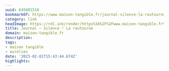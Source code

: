 ```yaml
---
uuid: 645601518
bookmarkOf: https://www.maison-tangible.fr/journal-silence-la-routourne
category: link
headImage: https://rdl.ink/render/https%3A%2F%2Fwww.maison-tangible.fr%2Fjournal-silence-la-routourne
title: Journal – Silence ! La routourne
domain: maison-tangible.fr
description: 
tags:
- maison tangible
- aurelien
date: '2023-02-01T15:43:44.674Z'
highlights: 
---
```



